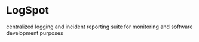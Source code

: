 # LogSpot
centralized logging and incident reporting suite for monitoring and software development purposes
